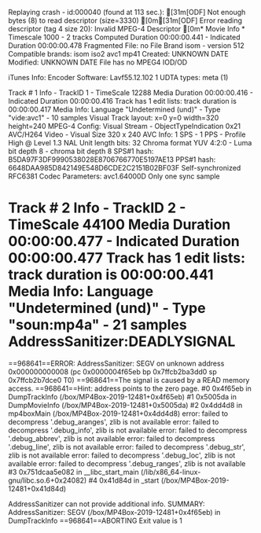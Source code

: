 Replaying crash - id:000040 (found at 113 sec.):
[31m[ODF] Not enough bytes (8) to read descriptor (size=3330)
[0m[31m[ODF] Error reading descriptor (tag 4 size 20): Invalid MPEG-4 Descriptor
[0m* Movie Info *
	Timescale 1000 - 2 tracks
	Computed Duration 00:00:00.441 - Indicated Duration 00:00:00.478
	Fragmented File: no
	File Brand isom - version 512
		Compatible brands: isom iso2 avc1 mp41
	Created: UNKNOWN DATE	Modified: UNKNOWN DATE
File has no MPEG4 IOD/OD

iTunes Info:
	Encoder Software: Lavf55.12.102
1 UDTA types: meta (1) 

Track # 1 Info - TrackID 1 - TimeScale 12288
Media Duration 00:00:00.416 - Indicated Duration 00:00:00.416
Track has 1 edit lists: track duration is 00:00:00.417
Media Info: Language "Undetermined (und)" - Type "vide:avc1" - 10 samples
Visual Track layout: x=0 y=0 width=320 height=240
MPEG-4 Config: Visual Stream - ObjectTypeIndication 0x21
AVC/H264 Video - Visual Size 320 x 240
	AVC Info: 1 SPS - 1 PPS - Profile High @ Level 1.3
	NAL Unit length bits: 32
	Chroma format YUV 4:2:0 - Luma bit depth 8 - chroma bit depth 8
	SPS#1 hash: B5DA97F3DF9990538028E8706766770E5197AE13
	PPS#1 hash: 6648DAA985D842149E548D6CDE2C2151B02BF03F
Self-synchronized
	RFC6381 Codec Parameters: avc1.64000D
	Only one sync sample

Track # 2 Info - TrackID 2 - TimeScale 44100
Media Duration 00:00:00.477 - Indicated Duration 00:00:00.477
Track has 1 edit lists: track duration is 00:00:00.441
Media Info: Language "Undetermined (und)" - Type "soun:mp4a" - 21 samples
AddressSanitizer:DEADLYSIGNAL
=================================================================
==968641==ERROR: AddressSanitizer: SEGV on unknown address 0x000000000008 (pc 0x0000004f65eb bp 0x7ffcb2ba3dd0 sp 0x7ffcb2b7dce0 T0)
==968641==The signal is caused by a READ memory access.
==968641==Hint: address points to the zero page.
    #0 0x4f65eb in DumpTrackInfo (/box/MP4Box-2019-12481+0x4f65eb)
    #1 0x5005da in DumpMovieInfo (/box/MP4Box-2019-12481+0x5005da)
    #2 0x4dd4d8 in mp4boxMain (/box/MP4Box-2019-12481+0x4dd4d8)
error: failed to decompress '.debug_aranges', zlib is not available
error: failed to decompress '.debug_info', zlib is not available
error: failed to decompress '.debug_abbrev', zlib is not available
error: failed to decompress '.debug_line', zlib is not available
error: failed to decompress '.debug_str', zlib is not available
error: failed to decompress '.debug_loc', zlib is not available
error: failed to decompress '.debug_ranges', zlib is not available
    #3 0x751dcaa5e082 in __libc_start_main (/lib/x86_64-linux-gnu/libc.so.6+0x24082)
    #4 0x41d84d in _start (/box/MP4Box-2019-12481+0x41d84d)

AddressSanitizer can not provide additional info.
SUMMARY: AddressSanitizer: SEGV (/box/MP4Box-2019-12481+0x4f65eb) in DumpTrackInfo
==968641==ABORTING
Exit value is 1